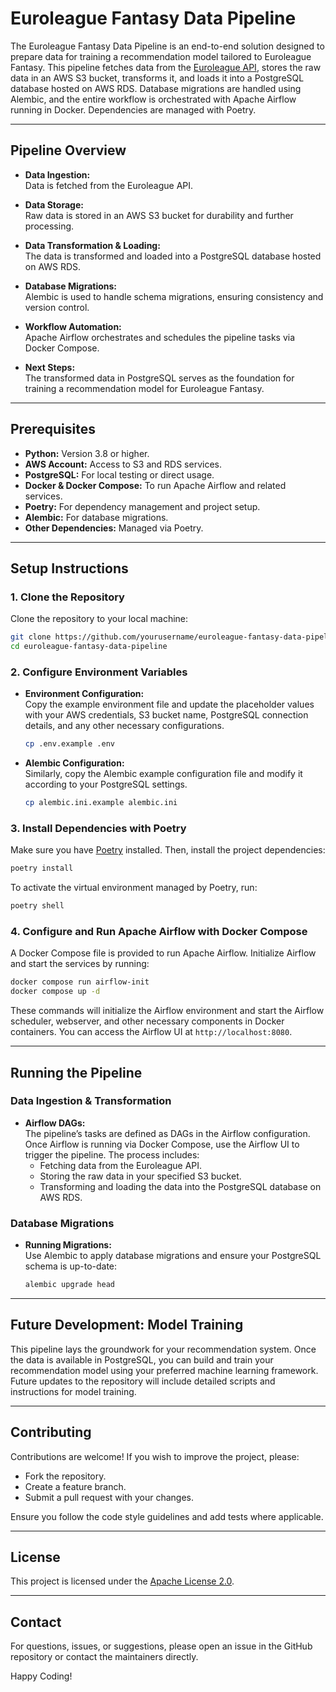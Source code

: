 # Euroleague Fantasy Data Pipeline

The Euroleague Fantasy Data Pipeline is an end-to-end solution designed to prepare data for training a recommendation model tailored to Euroleague Fantasy. This pipeline fetches data from the [Euroleague API](https://live.euroleague.net/api), stores the raw data in an AWS S3 bucket, transforms it, and loads it into a PostgreSQL database hosted on AWS RDS. Database migrations are handled using Alembic, and the entire workflow is orchestrated with Apache Airflow running in Docker. Dependencies are managed with Poetry.

---

## Pipeline Overview

- **Data Ingestion:**  
  Data is fetched from the Euroleague API.

- **Data Storage:**  
  Raw data is stored in an AWS S3 bucket for durability and further processing.

- **Data Transformation & Loading:**  
  The data is transformed and loaded into a PostgreSQL database hosted on AWS RDS.

- **Database Migrations:**  
  Alembic is used to handle schema migrations, ensuring consistency and version control.

- **Workflow Automation:**  
  Apache Airflow orchestrates and schedules the pipeline tasks via Docker Compose.

- **Next Steps:**  
  The transformed data in PostgreSQL serves as the foundation for training a recommendation model for Euroleague Fantasy.

---

## Prerequisites

- **Python:** Version 3.8 or higher.
- **AWS Account:** Access to S3 and RDS services.
- **PostgreSQL:** For local testing or direct usage.
- **Docker & Docker Compose:** To run Apache Airflow and related services.
- **Poetry:** For dependency management and project setup.
- **Alembic:** For database migrations.
- **Other Dependencies:** Managed via Poetry.

---

## Setup Instructions

### 1. Clone the Repository

Clone the repository to your local machine:

```bash
git clone https://github.com/yourusername/euroleague-fantasy-data-pipeline.git
cd euroleague-fantasy-data-pipeline
```

### 2. Configure Environment Variables

- **Environment Configuration:**  
  Copy the example environment file and update the placeholder values with your AWS credentials, S3 bucket name, PostgreSQL connection details, and any other necessary configurations.

  ```bash
  cp .env.example .env
  ```

- **Alembic Configuration:**  
  Similarly, copy the Alembic example configuration file and modify it according to your PostgreSQL settings.

  ```bash
  cp alembic.ini.example alembic.ini
  ```

### 3. Install Dependencies with Poetry

Make sure you have [Poetry](https://python-poetry.org/) installed. Then, install the project dependencies:

```bash
poetry install
```

To activate the virtual environment managed by Poetry, run:

```bash
poetry shell
```

### 4. Configure and Run Apache Airflow with Docker Compose

A Docker Compose file is provided to run Apache Airflow. Initialize Airflow and start the services by running:

```bash
docker compose run airflow-init
docker compose up -d
```

These commands will initialize the Airflow environment and start the Airflow scheduler, webserver, and other necessary components in Docker containers. You can access the Airflow UI at `http://localhost:8080`.

---

## Running the Pipeline

### Data Ingestion & Transformation

- **Airflow DAGs:**  
  The pipeline’s tasks are defined as DAGs in the Airflow configuration. Once Airflow is running via Docker Compose, use the Airflow UI to trigger the pipeline. The process includes:
  - Fetching data from the Euroleague API.
  - Storing the raw data in your specified S3 bucket.
  - Transforming and loading the data into the PostgreSQL database on AWS RDS.

### Database Migrations

- **Running Migrations:**  
  Use Alembic to apply database migrations and ensure your PostgreSQL schema is up-to-date:

  ```bash
  alembic upgrade head
  ```

---

## Future Development: Model Training

This pipeline lays the groundwork for your recommendation system. Once the data is available in PostgreSQL, you can build and train your recommendation model using your preferred machine learning framework. Future updates to the repository will include detailed scripts and instructions for model training.


---

## Contributing

Contributions are welcome! If you wish to improve the project, please:
- Fork the repository.
- Create a feature branch.
- Submit a pull request with your changes.

Ensure you follow the code style guidelines and add tests where applicable.

---

## License

This project is licensed under the [Apache License 2.0](LICENSE).

---

## Contact

For questions, issues, or suggestions, please open an issue in the GitHub repository or contact the maintainers directly.

Happy Coding!
